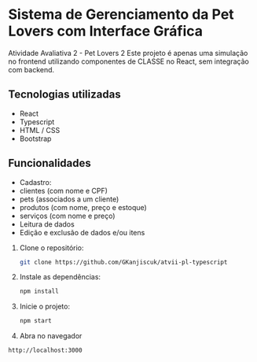 # Sistema de Gerenciamento da Pet Lovers com Interface Gráfica

Atividade Avaliativa 2 - Pet Lovers 2
Este projeto é apenas uma simulação no frontend utilizando componentes de CLASSE no React, sem integração com backend.

## Tecnologias utilizadas

- React
- Typescript
- HTML / CSS
- Bootstrap

## Funcionalidades

- Cadastro:
-   clientes (com nome e CPF)
-   pets (associados a um cliente)
-   produtos (com nome, preço e estoque)
-   serviços (com nome e preço)
- Leitura de dados
- Edição e exclusão de dados e/ou itens

1. Clone o repositório:
   ```bash
   git clone https://github.com/GKanjiscuk/atvii-pl-typescript

2. Instale as dependências:
   ```bash
   npm install

3. Inicie o projeto:
   ```bash
   npm start

4. Abra no navegador
  ```bash
  http://localhost:3000
  
